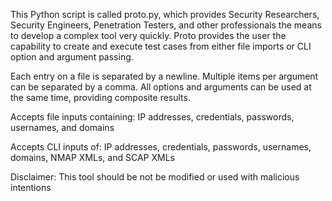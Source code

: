 This Python script is called proto.py, which provides Security Researchers, Security Engineers, Penetration Testers, and other professionals the means to develop a complex tool very quickly.  Proto provides the user the capability to create and execute test cases from either file imports or CLI option and argument passing.

Each entry on a file is separated by a newline.  Multiple items per argument can be separated by a comma.  All options and arguments can be used at the same time, providing composite results.

Accepts file inputs containing:
IP addresses, credentials, passwords, usernames, and domains

Accepts CLI inputs of:
IP addresses, credentials, passwords, usernames, domains, NMAP XMLs, and SCAP XMLs

Disclaimer: This tool should be not be modified or used with malicious intentions